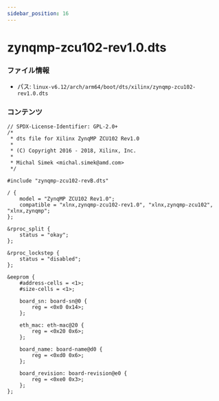 ```yaml
---
sidebar_position: 16
---
```

# zynqmp-zcu102-rev1.0.dts

### ファイル情報

- パス: `linux-v6.12/arch/arm64/boot/dts/xilinx/zynqmp-zcu102-rev1.0.dts`

### コンテンツ

```dts
// SPDX-License-Identifier: GPL-2.0+
/*
 * dts file for Xilinx ZynqMP ZCU102 Rev1.0
 *
 * (C) Copyright 2016 - 2018, Xilinx, Inc.
 *
 * Michal Simek <michal.simek@amd.com>
 */

#include "zynqmp-zcu102-revB.dts"

/ {
	model = "ZynqMP ZCU102 Rev1.0";
	compatible = "xlnx,zynqmp-zcu102-rev1.0", "xlnx,zynqmp-zcu102", "xlnx,zynqmp";
};

&rproc_split {
	status = "okay";
};

&rproc_lockstep {
	status = "disabled";
};

&eeprom {
	#address-cells = <1>;
	#size-cells = <1>;

	board_sn: board-sn@0 {
		reg = <0x0 0x14>;
	};

	eth_mac: eth-mac@20 {
		reg = <0x20 0x6>;
	};

	board_name: board-name@d0 {
		reg = <0xd0 0x6>;
	};

	board_revision: board-revision@e0 {
		reg = <0xe0 0x3>;
	};
};

```
